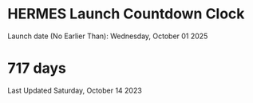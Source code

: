 # HERMES Launch Countdown Clock

Launch date (No Earlier Than): Wednesday, October 01 2025
# 717 days

Last Updated Saturday, October 14 2023